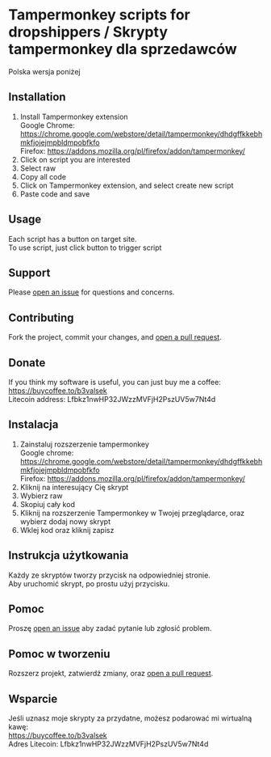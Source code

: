 # Tampermonkey scripts for dropshippers / Skrypty tampermonkey dla sprzedawców 

Polska wersja poniżej

## Installation

1. Install Tampermonkey extension <br /> 
Google Chrome: https://chrome.google.com/webstore/detail/tampermonkey/dhdgffkkebhmkfjojejmpbldmpobfkfo <br />
Firefox: https://addons.mozilla.org/pl/firefox/addon/tampermonkey/ <br />
2. Click on script you are interested 
3. Select raw
4. Copy all code
5. Click on Tampermonkey extension, and select create new script
6. Paste code and save

## Usage

Each script has a button on target site.  <br />
To use script, just click button to trigger script 

## Support

Please [open an issue](https://github.com/b3valsek/dropshiping-scripts/issues/new) for questions and concerns.

## Contributing

Fork the project, commit your changes, and [open a pull request](https://github.com/b3valsek/dropshiping-scripts/compare/).

## Donate 

If you think my software is useful, you can just buy me a coffee: <br />
https://buycoffee.to/b3valsek <br />
Litecoin address: Lfbkz1nwHP32JWzzMVFjH2PszUV5w7Nt4d


## Instalacja 
1. Zainstaluj rozszerzenie tampermonkey <br />
Google chrome: https://chrome.google.com/webstore/detail/tampermonkey/dhdgffkkebhmkfjojejmpbldmpobfkfo <br />
Firefox: https://addons.mozilla.org/pl/firefox/addon/tampermonkey/
2. Kliknij na interesujący Cię skrypt
3. Wybierz raw
4. Skopiuj cały kod
5. Kliknij na rozszerzenie Tampermonkey w Twojej przeglądarce, oraz wybierz dodaj nowy skrypt
6. Wklej kod oraz kliknij zapisz

## Instrukcja użytkowania

Każdy ze skryptów tworzy przycisk na odpowiedniej stronie. <br />
Aby uruchomić skrypt, po prostu użyj przycisku. 

## Pomoc

Proszę [open an issue](https://github.com/b3valsek/dropshiping-scripts/issues/new) aby zadać pytanie lub zgłosić problem. 

## Pomoc w tworzeniu

Rozszerz projekt, zatwierdź zmiany, oraz [open a pull request](https://github.com/b3valsek/dropshiping-scripts/compare/).

## Wsparcie 

Jeśli uznasz moje skrypty za przydatne, możesz podarować mi wirtualną kawę: <br />
https://buycoffee.to/b3valsek <br />
Adres Litecoin: Lfbkz1nwHP32JWzzMVFjH2PszUV5w7Nt4d

